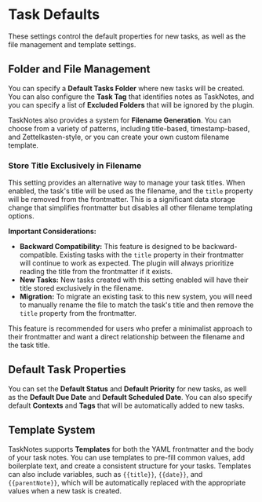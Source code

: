 # Task Defaults

These settings control the default properties for new tasks, as well as the file management and template settings.

## Folder and File Management

You can specify a **Default Tasks Folder** where new tasks will be created. You can also configure the **Task Tag** that identifies notes as TaskNotes, and you can specify a list of **Excluded Folders** that will be ignored by the plugin.

TaskNotes also provides a system for **Filename Generation**. You can choose from a variety of patterns, including title-based, timestamp-based, and Zettelkasten-style, or you can create your own custom filename template.

### Store Title Exclusively in Filename

This setting provides an alternative way to manage your task titles. When enabled, the task's title will be used as the filename, and the `title` property will be removed from the frontmatter. This is a significant data storage change that simplifies frontmatter but disables all other filename templating options.

**Important Considerations:**

*   **Backward Compatibility:** This feature is designed to be backward-compatible. Existing tasks with the `title` property in their frontmatter will continue to work as expected. The plugin will always prioritize reading the title from the frontmatter if it exists.
*   **New Tasks:** New tasks created with this setting enabled will have their title stored exclusively in the filename.
*   **Migration:** To migrate an existing task to this new system, you will need to manually rename the file to match the task's title and then remove the `title` property from the frontmatter.

This feature is recommended for users who prefer a minimalist approach to their frontmatter and want a direct relationship between the filename and the task title.

## Default Task Properties

You can set the **Default Status** and **Default Priority** for new tasks, as well as the **Default Due Date** and **Default Scheduled Date**. You can also specify default **Contexts** and **Tags** that will be automatically added to new tasks.

## Template System

TaskNotes supports **Templates** for both the YAML frontmatter and the body of your task notes. You can use templates to pre-fill common values, add boilerplate text, and create a consistent structure for your tasks. Templates can also include variables, such as `{{title}}`, `{{date}}`, and `{{parentNote}}`, which will be automatically replaced with the appropriate values when a new task is created.